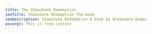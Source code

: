 ```yaml
---
title: The Shawshank Redemption
seoTitle: Shawshank Redemption The book
seoDescription: Shawshank Redemption A book by Alexandre Dumas
excerpt: This is free content
---
```

